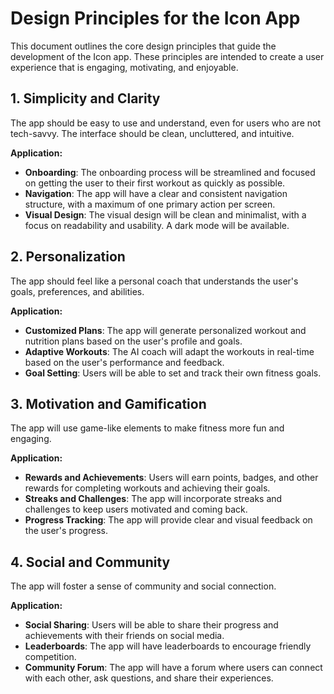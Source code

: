 # Design Principles for the Icon App

This document outlines the core design principles that guide the development of the Icon app. These principles are intended to create a user experience that is engaging, motivating, and enjoyable.

## 1. Simplicity and Clarity

The app should be easy to use and understand, even for users who are not tech-savvy. The interface should be clean, uncluttered, and intuitive.

**Application:**

*   **Onboarding**: The onboarding process will be streamlined and focused on getting the user to their first workout as quickly as possible.
*   **Navigation**: The app will have a clear and consistent navigation structure, with a maximum of one primary action per screen.
*   **Visual Design**: The visual design will be clean and minimalist, with a focus on readability and usability. A dark mode will be available.

## 2. Personalization

The app should feel like a personal coach that understands the user's goals, preferences, and abilities.

**Application:**

*   **Customized Plans**: The app will generate personalized workout and nutrition plans based on the user's profile and goals.
*   **Adaptive Workouts**: The AI coach will adapt the workouts in real-time based on the user's performance and feedback.
*   **Goal Setting**: Users will be able to set and track their own fitness goals.

## 3. Motivation and Gamification

The app will use game-like elements to make fitness more fun and engaging.

**Application:**

*   **Rewards and Achievements**: Users will earn points, badges, and other rewards for completing workouts and achieving their goals.
*   **Streaks and Challenges**: The app will incorporate streaks and challenges to keep users motivated and coming back.
*   **Progress Tracking**: The app will provide clear and visual feedback on the user's progress.

## 4. Social and Community

The app will foster a sense of community and social connection.

**Application:**

*   **Social Sharing**: Users will be able to share their progress and achievements with their friends on social media.
*   **Leaderboards**: The app will have leaderboards to encourage friendly competition.
*   **Community Forum**: The app will have a forum where users can connect with each other, ask questions, and share their experiences.
